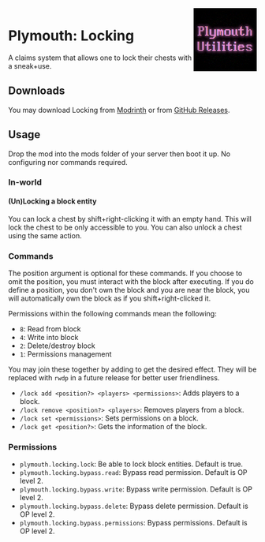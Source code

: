 <img width="128" src="src/main/resources/pack.png" alt="Plymouth Locking" align="right"/>
<div>

# Plymouth: Locking

A claims system that allows one to lock their chests with a sneak+use.

## Downloads

You may download Locking from [Modrinth](https://modrinth.com/mod/plymouth-locking) or
from [GitHub Releases](https://github.com/Modflower/plymouth-fabric/releases).

## Usage

Drop the mod into the mods folder of your server then boot it up. No configuring nor commands required.

### In-world

#### (Un)Locking a block entity

You can lock a chest by shift+right-clicking it with an empty hand. This will lock the chest to be only accessible to
you. You can also unlock a chest using the same action.

### Commands

The position argument is optional for these commands. If you choose to omit the position, you must interact with the
block after executing. If you do define a position, you don't own the block and you are near the block, you will
automatically own the block as if you shift+right-clicked it.

Permissions within the following commands mean the following:

- `8`: Read from block
- `4`: Write into block
- `2`: Delete/destroy block
- `1`: Permissions management

You may join these together by adding to get the desired effect. They will be replaced with `rwdp` in a future release
for better user friendliness.

- `/lock add <position?> <players> <permissions>`: Adds players to a block.
- `/lock remove <position?> <players>`: Removes players from a block.
- `/lock set <permissions>`: Sets permissions on a block.
- `/lock get <position?>`: Gets the information of the block.

### Permissions

- `plymouth.locking.lock`: Be able to lock block entities. Default is true.
- `plymouth.locking.bypass.read`: Bypass read permission. Default is OP level 2.
- `plymouth.locking.bypass.write`: Bypass write permission. Default is OP level 2.
- `plymouth.locking.bypass.delete`: Bypass delete permission. Default is OP level 2.
- `plymouth.locking.bypass.permissions`: Bypass permissions. Default is OP level 2.

</div>
